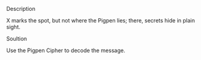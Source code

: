 Description

X marks the spot, but not where the Pigpen lies; there, secrets hide in plain sight.

Soultion

Use the Pigpen Cipher to decode the message.
